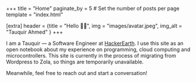 +++
title = "Home"
paginate_by = 5 # Set the number of posts per page
template = "index.html"

[extra]
header = {title = "Hello 👋🏼", img = "images/avatar.jpeg", img_alt = "Tauquir Ahmed" }
+++

I am a Tauquir — a Software Engineer at [HackerEarth](https://www.hackerearth.com/). I use this site as an open notebook about my experience on programming, cloud computing and microcontrollers. This site is currently in the process of migrating from Wordpress to Zola, so things are temporarily unavailable.

Meanwhile, feel free to reach out and start a conversation!
